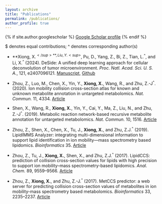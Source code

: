 ```yaml
---
layout: archive
title: "Publications"
permalink: /publications/
author_profile: true
---
```


{% if site.author.googlescholar %}
  <u><a href="{{site.author.googlescholar}}">Google Scholar profile</a></u>
{% endif %}

[//]: # ()
[//]: # (## Publications)
$ denotes equal contributions; ^ denotes corresponding author(s)

- **Xiong, X.<sup>$</sup>**, Liu, Y.<sup>$</sup>, Pu, D., Yang, Z., Bi, Z., Tian, L.<sup>^</sup>, and Li, X.<sup>^</sup> (2024). DeSide: A unified deep learning approach for cellular deconvolution of tumor microenvironment. _Proc. Natl. Acad. Sci. U. S. A._, 121, e2407096121. [Manuscript](https://www.pnas.org/doi/10.1073/pnas.2407096121), [Github](https://github.com/OnlyBelter/DeSide)

- Zhou, Z., Luo, M., Chen, X., Yin, Y., **Xiong, X.**, Wang, R., and Zhu, Z.-J<sup>^</sup>. (2020). Ion mobility collision cross-section atlas for known and unknown metabolite annotation in untargeted metabolomics. _Nat. Commun._ 11, 4334. [Article](https://doi.org/10.1038/s41467-020-18171-8)

- Shen, X., Wang, R., **Xiong, X.**, Yin, Y., Cai, Y., Ma, Z., Liu, N., and Zhu, Z.-J<sup>^</sup>. (2019). Metabolic reaction network-based recursive metabolite annotation for untargeted metabolomics. _Nat. Commun._ 10, 1516. [Article](https://doi.org/10.1038/s41467-019-09550-x)

- Zhou, Z., Shen, X., Chen, X., Tu, J., **Xiong, X.**, and Zhu, Z.J.<sup>^</sup> (2019). LipidIMMS Analyzer: integrating multi-dimensional information to support lipid identification in ion mobility—mass spectrometry based lipidomics. _Bioinformatics_ 35. [Article](https://academic.oup.com/bioinformatics/article/35/4/698/5057157)

- Zhou, Z., Tu, J., **Xiong, X.**, Shen, X., and Zhu, Z.J.<sup>^</sup> (2017). LipidCCS: prediction of collision cross-section values for lipids with high precision to support ion mobility–mass spectrometry-based lipidomics. _Anal. Chem._ 89, 9559–9566. [Article](https://doi.org/10.1021/acs.analchem.7b02625)

- Zhou, Z., **Xiong, X.**, and Zhu, Z.-J.<sup>^</sup> (2017). MetCCS predictor: a web server for predicting collision cross-section values of metabolites in ion mobility-mass spectrometry based metabolomics. _Bioinformatics_ 33, 2235–2237. [Article](https://doi.org/10.1093/bioinformatics/btx140)

